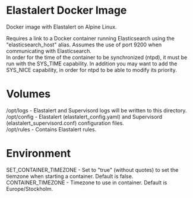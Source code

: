 # Elastalert Docker Image
Docker image with Elastalert on Alpine Linux.

Requires a link to a Docker container running Elasticsearch using the "elasticsearch_host" alias.
Assumes the use of port 9200 when communicating with Elasticsearch.<br/>
In order for the time of the container to be synchronized (ntpd), it must be run with the SYS_TIME capability.
In addition you may want to add the SYS_NICE capability, in order for ntpd to be able to modify its priority.

# Volumes
/opt/logs       - Elastalert and Supervisord logs will be written to this directory.<br/>
/opt/config     - Elastalert (elastalert_config.yaml) and Supervisord (elastalert_supervisord.conf) configuration files.<br/>
/opt/rules      - Contains Elastalert rules.<br/>

# Environment
SET_CONTAINER_TIMEZONE - Set to "true" (without quotes) to set the tiemzone when starting a container. Default is false.<br/>
CONTAINER_TIMEZONE - Timezone to use in container. Default is Europe/Stockholm.<br/>
